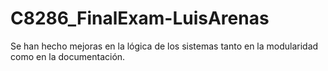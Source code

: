 # C8286_FinalExam-LuisArenas

Se han hecho mejoras en la lógica de los sistemas tanto en la modularidad como en la documentación. 

